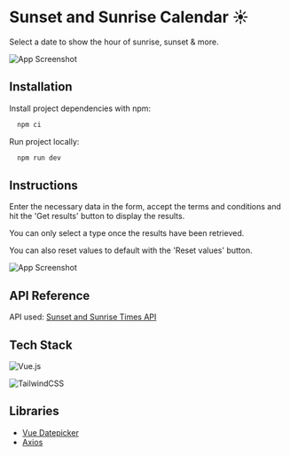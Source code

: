 # Sunset and Sunrise Calendar ☀️

Select a date to show the hour of sunrise, sunset & more.

![App Screenshot](https://i.imgur.com/aiU0OxX.png)


## Installation

Install project dependencies with npm:

```bash
  npm ci
```

Run project locally:

```bash
  npm run dev
```

## Instructions

Enter the necessary data in the form, accept the terms and conditions and hit the 'Get results' button to display the results.

You can only select a type once the results have been retrieved.

You can also reset values to default with the 'Reset values' button.

![App Screenshot](https://i.imgur.com/VsxK3PR.png[/img])
## API Reference

API used: [Sunset and Sunrise Times API](https://sunrisesunset.io/api/)


## Tech Stack


![Vue.js](https://img.shields.io/badge/Vue.js-35495E?style=for-the-badge&logo=vuedotjs&logoColor=4FC08D)

![TailwindCSS](https://img.shields.io/badge/tailwindcss-%2338B2AC.svg?style=for-the-badge&logo=tailwind-css&logoColor=white)

## Libraries

* [Vue Datepicker](https://vue3datepicker.com/)
* [Axios](https://axios-http.com/)